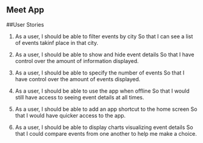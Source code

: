 ## **Meet App**

##User Stories

 1. As a user, 
    I should be able to filter events by city
    So that I can see a list of events takinf place in that city.

2. As a user,
   I should be able to show and hide event details
   So that I have control over the amount of information displayed.

3. As a user,
    I should be able to specify the number of events
    So that I have control over the amount of events displayed.

4. As a user,
    I should be able to use the app when offline
    So that I would still have access to seeing event details at all times.

5. As a user,
    I should be able to add an app shortcut to the home screen
    So that I would have quicker access to the app.

6. As a user,
    I should be able to display charts visualizing event details
    So that I could compare events from one another to help me make a choice.